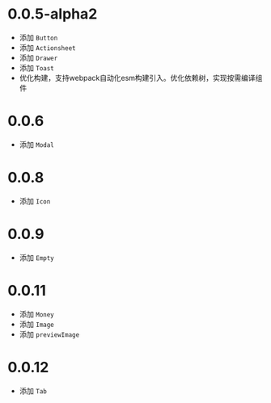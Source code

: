 # 0.0.5-alpha2
 - 添加 `Button`
 - 添加 `Actionsheet`
 - 添加 `Drawer`
 - 添加 `Toast`
 - 优化构建，支持webpack自动化esm构建引入。优化依赖树，实现按需编译组件


# 0.0.6
 - 添加 `Modal`


# 0.0.8
 - 添加 `Icon`

 # 0.0.9
 - 添加 `Empty`

 # 0.0.11
 - 添加 `Money`
 - 添加 `Image`
 - 添加 `previewImage`


 # 0.0.12
 - 添加 `Tab`
